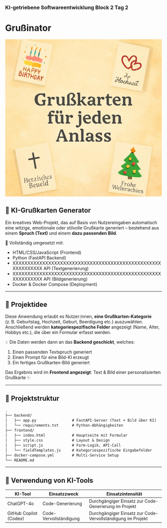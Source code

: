 ### KI-getriebene Softwareentwicklung Block 2 Tag 2

# Grußinator

![Bild](./frontend/images/background.png)

## 🎉 KI-Grußkarten Generator

Ein kreatives Web-Projekt, das auf Basis von Nutzereingaben automatisch eine witzige, emotionale oder stilvolle Grußkarte generiert – bestehend aus einem **Spruch (Text)** und einem **dazu passenden Bild**.

🚀 Vollständig umgesetzt mit:
- HTML/CSS/JavaScript (Frontend)
- Python (FastAPI Backend)
- XXXXXXXXXXXXXXXXXXXXXXXXXXXXXXXXXXXXXXXXXXXXXXXXXXXXXXXXXXXX API (Textgenerierung)
- XXXXXXXXXXXXXXXXXXXXXXXXXXXXXXXXXXXXXXXXXXXXXXXXXXXXXXXXXXXX API (Bildgenerierung)
- Docker & Docker Compose (Deployment)

---

## 🧠 Projektidee

Diese Anwendung erlaubt es Nutzer:innen, **eine Grußkarten-Kategorie** (z. B. Geburtstag, Hochzeit, Geburt, Beerdigung etc.) auszuwählen.  
Anschließend werden **kategoriespezifische Felder** angezeigt (Name, Alter, Hobbys etc.), die über ein Formular erfasst werden.

💡 Die Daten werden dann an das **Backend geschickt**, welches:
1. Einen passenden Textspruch generiert
2. Einen Prompt für eine Bild-KI erzeugt
3. Ein fertiges Grußkarten-Bild generiert

Das Ergebnis wird im **Frontend angezeigt**: Text & Bild einer personalisierten Grußkarte ✨

---

## 📁 Projektstruktur

```plaintext
.
├── backend/
│   ├── app.py                # FastAPI-Server (Text + Bild über KI)
│   └── requirements.txt      # Python-Abhängigkeiten
├── frontend/
│   ├── index.html            # Hauptseite mit Formular
│   ├── style.css             # Layout & Design
│   ├── script.js             # Form-Logik, API-Call
│   └── fieldTemplates.js     # Kategoriespezifische Eingabefelder
├── docker-compose.yml        # Multi-Service Setup
└── README.md
```

---

## 🤖 Verwendung von KI-Tools

|KI-Tool|Einsatzzweck|Einsatzintensität|
|-|-|-|
|ChatGPT-4o|Code-Generierung|Durchgängiger Einsatz zur Code-Generierung im Projekt|
|GitHub Copilot (Codex)|Code-Vervollständigung|Durchgängiger Einsatz zur Code-Vervollständigung im Projekt|